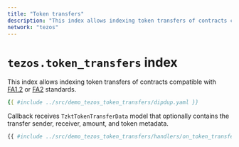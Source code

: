 ```yaml
---
title: "Token transfers"
description: "This index allows indexing token transfers of contracts compatible with FA1.2 or FA2 standards."
network: "tezos"
---
```


# `tezos.token_transfers` index

This index allows indexing token transfers of contracts compatible with [FA1.2](https://gitlab.com/tzip/tzip/-/blob/master/proposals/tzip-7/README.md) or [FA2](https://gitlab.com/tzip/tzip/-/blob/master/proposals/tzip-12/tzip-12.md) standards.

```yaml [dipdup.yaml]
{{ #include ../src/demo_tezos_token_transfers/dipdup.yaml }}
```

Callback receives `TzktTokenTransferData` model that optionally contains the transfer sender, receiver, amount, and token metadata.

```python
{{ #include ../src/demo_tezos_token_transfers/handlers/on_token_transfer.py }}
```
